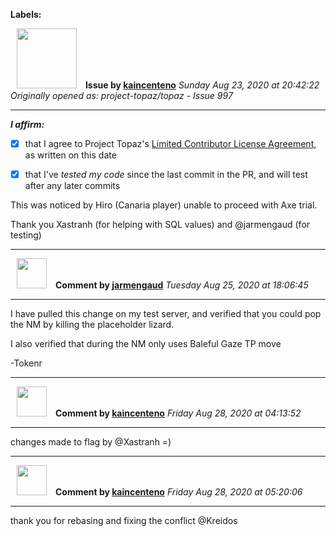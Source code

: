 **Labels:**



<a href="https://github.com/kaincenteno"><img src="https://avatars3.githubusercontent.com/u/26943220?v=4" width="96" height="96" hspace="10"></img></a> **Issue by [kaincenteno](https://github.com/kaincenteno)**
_Sunday Aug 23, 2020 at 20:42:22_
_Originally opened as: project-topaz/topaz - Issue 997_

----

<!-- place 'x' mark between square [] brackets to affirm: -->
**_I affirm:_**
- [x] that I agree to Project Topaz's [Limited Contributor License Agreement](http://project-topaz.com/blob/release/CONTRIBUTOR_AGREEMENT.md), as written on this date
- [x] that I've _tested my code_ since the last commit in the PR, and will test after any later commits

This was noticed by Hiro (Canaria player) unable to proceed with Axe trial.

Thank you Xastranh (for helping with SQL values) and @jarmengaud  (for testing)


----
<a href="https://github.com/jarmengaud"><img src="https://avatars3.githubusercontent.com/u/52013132?v=4" width="48" height="48" hspace="10"></img></a> **Comment by [jarmengaud](https://github.com/jarmengaud)**
_Tuesday Aug 25, 2020 at 18:06:45_

----

I have pulled this change on my test server, and verified that you could pop the NM by killing the placeholder lizard.
I also verified that during the NM only uses Baleful Gaze TP move

-Tokenr


----
<a href="https://github.com/kaincenteno"><img src="https://avatars3.githubusercontent.com/u/26943220?v=4" width="48" height="48" hspace="10"></img></a> **Comment by [kaincenteno](https://github.com/kaincenteno)**
_Friday Aug 28, 2020 at 04:13:52_

----

changes made to flag by @Xastranh  =)


----
<a href="https://github.com/kaincenteno"><img src="https://avatars3.githubusercontent.com/u/26943220?v=4" width="48" height="48" hspace="10"></img></a> **Comment by [kaincenteno](https://github.com/kaincenteno)**
_Friday Aug 28, 2020 at 05:20:06_

----

thank you for rebasing and fixing the conflict @Kreidos 
